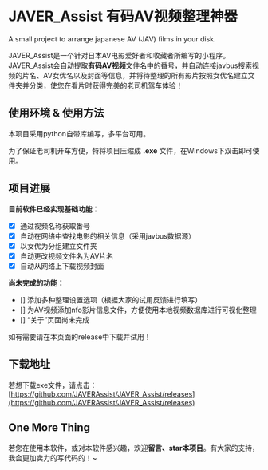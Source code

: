 # JAVER_Assist 有码AV视频整理神器

A small project to arrange japanese AV (JAV) films in your disk.

JAVER_Assist是一个针对日本AV电影爱好者和收藏者所编写的小程序。JAVER_Assist会自动提取**有码AV视频**文件名中的番号，并自动连接javbus搜索视频的片名、AV女优名以及封面等信息，并将待整理的所有影片按照女优名建立文件夹并分类，使您在看片时获得完美的老司机驾车体验！

## 使用环境 & 使用方法

本项目采用python自带库编写，多平台可用。

为了保证老司机开车方便，特将项目压缩成 **.exe** 文件，在Windows下双击即可使用。

## 项目进展

**目前软件已经实现基础功能：**

- [x] 通过视频名称获取番号
- [x] 自动在网络中查找电影的相关信息（采用javbus数据源）
- [x] 以女优为分组建立文件夹
- [x] 自动更改视频文件名为AV片名
- [x] 自动从网络上下载视频封面

**尚未完成的功能：**

- [] 添加多种整理设置选项（根据大家的试用反馈进行填写）
- [] 为AV视频添加nfo影片信息文件，方便使用本地视频数据库进行可视化整理
- [] “关于”页面尚未完成

如有需要请在本页面的release中下载并试用！

## 下载地址

若想下载exe文件，请点击：[https://github.com/JAVERAssist/JAVER_Assist/releases](https://github.com/JAVERAssist/JAVER_Assist/releases)

## One More Thing

若您在使用本软件，或对本软件感兴趣，欢迎**留言、star本项目**。有大家的支持，我会更加卖力的写代码的！~
